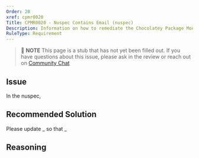 ```yaml
---
Order: 20
xref: cpmr0020
Title: CPMR0020 - Nuspec Contains Email (nuspec)
Description: Information on how to remediate the Chocolatey Package Moderation Rule 0020
RuleType: Requirement
---
```


<?! Include "../../../../../shared/package-validator-rule-requirement.txt" /?>

> :memo: **NOTE** This page is a stub that has not yet been filled out. If you have questions about this issue, please ask in the review or reach out on [Community Chat](https://ch0.co/community)

## Issue

In the nuspec,

## Recommended Solution

Please update _ so that _

## Reasoning
